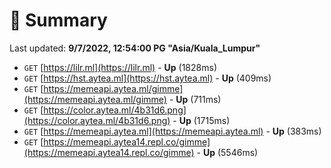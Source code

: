 # 📖 Summary
Last updated: **9/7/2022, 12:54:00 PG "Asia/Kuala_Lumpur"**

- `GET` [https://lilr.ml](https://lilr.ml) - **Up** (1828ms)
- `GET` [https://hst.aytea.ml](https://hst.aytea.ml) - **Up** (409ms)
- `GET` [https://memeapi.aytea.ml/gimme](https://memeapi.aytea.ml/gimme) - **Up** (711ms)
- `GET` [https://color.aytea.ml/4b31d6.png](https://color.aytea.ml/4b31d6.png) - **Up** (1715ms)
- `GET` [https://memeapi.aytea.ml](https://memeapi.aytea.ml) - **Up** (383ms)
- `GET` [https://memeapi.aytea14.repl.co/gimme](https://memeapi.aytea14.repl.co/gimme) - **Up** (5546ms)
